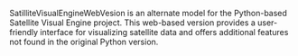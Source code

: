 SatilliteVisualEngineWebVesion is an alternate model for the Python-based Satellite Visual Engine project. This web-based version provides a user-friendly interface for visualizing satellite data and offers additional features not found in the original Python version.
